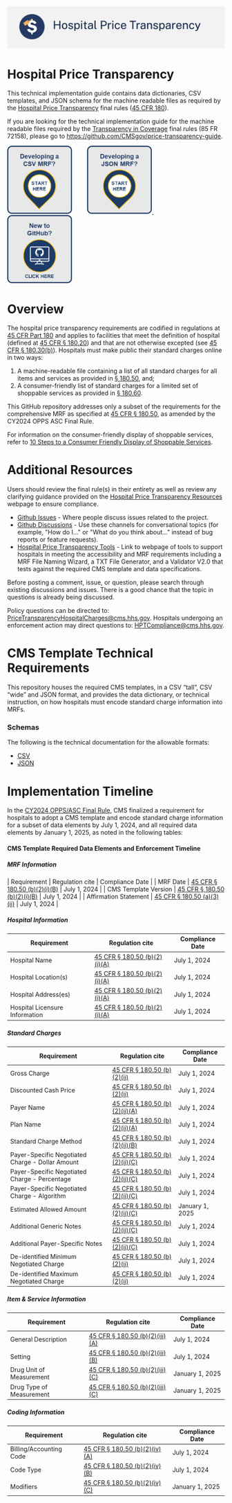 [![CMS Transparency in Coverage](resources/images/HPT_banner.png?raw=true "Hospital Price Transparency")](https://www.cms.gov/priorities/key-initiatives/hospital-price-transparency)

# Hospital Price Transparency 
This technical implementation guide contains data dictionaries, CSV templates, and JSON schema for the machine readable files as required by the [Hospital Price Transparency](https://www.cms.gov/priorities/key-initiatives/hospital-price-transparency) final rules ([45 CFR 180](https://www.ecfr.gov/current/title-45/subtitle-A/subchapter-E/part-180)).

If you are looking for the technical implementation guide for the machine readable files required by the [Transparency in Coverage](https://www.cms.gov/priorities/key-initiatives/healthplan-price-transparency) final rules (85 FR 72158), please go to https://github.com/CMSgov/price-transparency-guide.

<p>
  <a href="./documentation/CSV/"><img src="resources/images/csv_mrf.png" width="150px"/></a>&nbsp;&nbsp;&nbsp;&nbsp;&nbsp;&nbsp;&nbsp;&nbsp;
  <a href="./documentation/JSON/"><img src="resources/images/json_mrf.png" width="150px"/> </a>&nbsp;&nbsp;&nbsp;&nbsp;&nbsp;&nbsp;&nbsp;&nbsp;
  <a href="./resources/Navigating GitHub and the HPT Data Dictionary Guide.pdf"><img src="resources/images/github_new.png" width="150px"/></a>&nbsp;&nbsp;&nbsp;&nbsp;&nbsp;&nbsp;&nbsp;&nbsp;
</p>

Overview
========

The hospital price transparency requirements are codified in regulations at [45 CFR Part 180](https://www.ecfr.gov/current/title-45/subtitle-A/subchapter-E/part-180) and applies to facilities that meet the definition of hospital (defined at [45 CFR § 180.20](https://www.ecfr.gov/current/title-45/subtitle-A/subchapter-E/part-180/subpart-B/section-180.20)) and that are not otherwise excepted (see [45 CFR § 180.30(b)](https://www.ecfr.gov/current/title-45/part-180/section-180.30#p-180.30(b))).  Hospitals must make public their standard charges online in two ways: 

1.	A machine-readable file containing a list of all standard charges for all items and services as provided in [§ 180.50](https://www.ecfr.gov/current/title-45/subtitle-A/subchapter-E/part-180/subpart-B/section-180.50), and;
1.	A consumer-friendly list of standard charges for a limited set of shoppable services as provided in [§ 180.60](https://www.ecfr.gov/current/title-45/subtitle-A/subchapter-E/part-180/subpart-B/section-180.60).

This GitHub repository addresses only a subset of the requirements for the comprehensive MRF as specified at [45 CFR § 180.50](https://www.ecfr.gov/current/title-45/subtitle-A/subchapter-E/part-180/subpart-B/section-180.50), as amended by the CY2024 OPPS ASC Final Rule.

For information on the consumer-friendly display of shoppable services, refer to [10 Steps to a Consumer Friendly Display of Shoppable Services](https://www.cms.gov/files/document/steps-making-public-standard-charges-shoppable-services.pdf).

Additional Resources
====================

Users should review the final rule(s) in their entirety as well as review any clarifying guidance provided on the [Hospital Price Transparency Resources](https://www.cms.gov/hospital-price-transparency/resources) webpage to ensure compliance.

* [Github Issues](https://guides.github.com/features/issues/) - Where people discuss issues related to the project.
* [Github Discussions](https://github.com/CMSgov/hospital-price-transparency/discussions) - Use these channels for conversational topics (for example, "How do I&hellip;" or "What do you think about&hellip;" instead of bug reports or feature requests).
* [Hospital Price Transparency Tools](https://cmsgov.github.io/hpt-tool/) - Link to webpage of tools to support hospitals in meeting the accessibility and MRF requirements including a MRF File Naming Wizard, a TXT File Generator, and a Validator V2.0 that tests against the required CMS template and data specifications.

Before posting a comment, issue, or question, please search through existing discussions and issues. There is a good chance that the topic in questions is already being discussed.

Policy questions can be directed to: PriceTransparencyHospitalCharges@cms.hhs.gov. Hospitals undergoing an enforcement action may direct questions to: HPTCompliance@cms.hhs.gov.

CMS Template Technical Requirements
===================================

This repository houses the required CMS templates, in a CSV “tall”, CSV “wide” and JSON format, and provides the data dictionary, or technical instruction, on how hospitals must encode standard charge information into MRFs.

### Schemas
The following is the technical documentation for the allowable formats:
* [CSV](https://github.com/CMSgov/hospital-price-transparency/tree/master/documentation/CSV)
* [JSON](https://github.com/CMSgov/hospital-price-transparency/tree/master/documentation/JSON)

Implementation Timeline
====================
In the [CY2024 OPPS/ASC Final Rule](https://www.federalregister.gov/documents/2023/11/22/2023-24293/medicare-program-hospital-outpatient-prospective-payment-and-ambulatory-surgical-center-payment), CMS finalized a requirement for hospitals to adopt a CMS template and encode standard charge information for a subset of data elements by July 1, 2024, and all required data elements by January 1, 2025, as noted in the following tables:

#### CMS Template Required Data Elements and Enforcement Timeline

#####  MRF Information
| Requirement           | Regulation cite                                                                                                                                      | Compliance Date |
| MRF Date              | [45 CFR § 180.50 (b)(2)(i)(B)](https://www.ecfr.gov/current/title-45/subtitle-A/subchapter-E/part-180/subpart-B/section-180.50#p-180.50(b)(2)(i)(B)) | July 1, 2024    |
| CMS Template Version  | [45 CFR § 180.50 (b)(2)(i)(B)](https://www.ecfr.gov/current/title-45/subtitle-A/subchapter-E/part-180/subpart-B/section-180.50#p-180.50(b)(2)(i)(B)) | July 1, 2024    |
| Affirmation Statement | [45 CFR § 180.50 (a)(3)(ii)](https://www.ecfr.gov/current/title-45/subtitle-A/subchapter-E/part-180/subpart-B/section-180.50#p-180.50(a)(3)(ii))     | July 1, 2024    |
##### Hospital Information
| Requirement                    | Regulation cite                                                                                                                                      | Compliance Date |
|--------------------------------|------------------------------------------------------------------------------------------------------------------------------------------------------|-----------------|
| Hospital Name                  | [45 CFR § 180.50 (b)(2)(i)(A)](https://www.ecfr.gov/current/title-45/subtitle-A/subchapter-E/part-180/subpart-B/section-180.50#p-180.50(b)(2)(i)(A)) | July 1, 2024    |
| Hospital Location(s)           | [45 CFR § 180.50 (b)(2)(i)(A)](https://www.ecfr.gov/current/title-45/subtitle-A/subchapter-E/part-180/subpart-B/section-180.50#p-180.50(b)(2)(i)(A)) | July 1, 2024    |
| Hospital Address(es)           | [45 CFR § 180.50 (b)(2)(i)(A)](https://www.ecfr.gov/current/title-45/subtitle-A/subchapter-E/part-180/subpart-B/section-180.50#p-180.50(b)(2)(i)(A)) | July 1, 2024    |
| Hospital Licensure Information | [45 CFR § 180.50 (b)(2)(i)(A)](https://www.ecfr.gov/current/title-45/subtitle-A/subchapter-E/part-180/subpart-B/section-180.50#p-180.50(b)(2)(i)(A)) | July 1, 2024    |
##### Standard Charges
| Requirement                                      | Regulation cite                                                                                                                                        | Compliance Date |
|--------------------------------------------------|--------------------------------------------------------------------------------------------------------------------------------------------------------|-----------------|
| Gross Charge                                     | [45 CFR § 180.50 (b)(2)(ii)](https://www.ecfr.gov/current/title-45/subtitle-A/subchapter-E/part-180/subpart-B/section-180.50#p-180.50(b)(2)(ii))       | July 1, 2024    |
| Discounted Cash Price                            | [45 CFR § 180.50 (b)(2)(ii)](https://www.ecfr.gov/current/title-45/subtitle-A/subchapter-E/part-180/subpart-B/section-180.50#p-180.50(b)(2)(ii))       | July 1, 2024    |
| Payer Name                                       | [45 CFR § 180.50 (b)(2)(ii)(A)](https://www.ecfr.gov/current/title-45/subtitle-A/subchapter-E/part-180/subpart-B/section-180.50#p-180.50(b)(2)(ii)(A)) | July 1, 2024    |
| Plan Name                                        | [45 CFR § 180.50 (b)(2)(ii)(A)](https://www.ecfr.gov/current/title-45/subtitle-A/subchapter-E/part-180/subpart-B/section-180.50#p-180.50(b)(2)(ii)(A)) | July 1, 2024    |
| Standard Charge Method                           | [45 CFR § 180.50 (b)(2)(ii)(B)](https://www.ecfr.gov/current/title-45/subtitle-A/subchapter-E/part-180/subpart-B/section-180.50#p-180.50(b)(2)(ii)(B)) | July 1, 2024    |
| Payer-Specific Negotiated Charge - Dollar Amount | [45 CFR § 180.50 (b)(2)(ii)(C)](https://www.ecfr.gov/current/title-45/subtitle-A/subchapter-E/part-180/subpart-B/section-180.50#p-180.50(b)(2)(ii)(C)) | July 1, 2024    |
| Payer-Specific Negotiated Charge - Percentage    | [45 CFR § 180.50 (b)(2)(ii)(C)](https://www.ecfr.gov/current/title-45/subtitle-A/subchapter-E/part-180/subpart-B/section-180.50#p-180.50(b)(2)(ii)(C)) | July 1, 2024    |
| Payer-Specific Negotiated Charge - Algorithm     | [45 CFR § 180.50 (b)(2)(ii)(C)](https://www.ecfr.gov/current/title-45/subtitle-A/subchapter-E/part-180/subpart-B/section-180.50#p-180.50(b)(2)(ii)(C)) | July 1, 2024    |
| Estimated Allowed Amount                         | [45 CFR § 180.50 (b)(2)(ii)(C)](https://www.ecfr.gov/current/title-45/subtitle-A/subchapter-E/part-180/subpart-B/section-180.50#p-180.50(b)(2)(ii)(C)) | January 1, 2025 |
| Additional Generic Notes                         | [45 CFR § 180.50 (b)(2)(ii)(C)](https://www.ecfr.gov/current/title-45/subtitle-A/subchapter-E/part-180/subpart-B/section-180.50#p-180.50(b)(2)(ii)(C)) | July 1, 2024    |
| Additional Payer-Specific Notes                  | [45 CFR § 180.50 (b)(2)(ii)(C)](https://www.ecfr.gov/current/title-45/subtitle-A/subchapter-E/part-180/subpart-B/section-180.50#p-180.50(b)(2)(ii)(C)) | July 1, 2024    |
| De-identified Minimum Negotiated Charge          | [45 CFR § 180.50 (b)(2)(ii)](https://www.ecfr.gov/current/title-45/subtitle-A/subchapter-E/part-180/subpart-B/section-180.50#p-180.50(b)(2)(ii))       | July 1, 2024    |
| De-identified Maximum Negotiated Charge          | [45 CFR § 180.50 (b)(2)(ii)](https://www.ecfr.gov/current/title-45/subtitle-A/subchapter-E/part-180/subpart-B/section-180.50#p-180.50(b)(2)(ii))       | July 1, 2024    |
##### Item & Service Information
| Requirement              | Regulation cite                                                                                                                                          | Compliance Date |
|--------------------------|----------------------------------------------------------------------------------------------------------------------------------------------------------|-----------------|
| General Description      | [45 CFR § 180.50 (b)(2)(iii)(A)](https://www.ecfr.gov/current/title-45/subtitle-A/subchapter-E/part-180/subpart-B/section-180.50#p-180.50(b)(2)(iii)(A)) | July 1, 2024    |
| Setting                  | [45 CFR § 180.50 (b)(2)(iii)(B)](https://www.ecfr.gov/current/title-45/subtitle-A/subchapter-E/part-180/subpart-B/section-180.50#p-180.50(b)(2)(iii)(B)) | July 1, 2024    |
| Drug Unit of Measurement | [45 CFR § 180.50 (b)(2)(iii)(C)](https://www.ecfr.gov/current/title-45/subtitle-A/subchapter-E/part-180/subpart-B/section-180.50#p-180.50(b)(2)(iii)(C)) | January 1, 2025 |
| Drug Type of Measurement | [45 CFR § 180.50 (b)(2)(iii)(C)](https://www.ecfr.gov/current/title-45/subtitle-A/subchapter-E/part-180/subpart-B/section-180.50#p-180.50(b)(2)(iii)(C)) | January 1, 2025 |
##### Coding Information
| Requirement             | Regulation cite                                                                                                                                        | Compliance Date |
|-------------------------|--------------------------------------------------------------------------------------------------------------------------------------------------------|-----------------|
| Billing/Accounting Code | [45 CFR § 180.50 (b)(2)(iv)(A)](https://www.ecfr.gov/current/title-45/subtitle-A/subchapter-E/part-180/subpart-B/section-180.50#p-180.50(b)(2)(iv)(A)) | July 1, 2024    |
| Code Type               | [45 CFR § 180.50 (b)(2)(iv)(B)](https://www.ecfr.gov/current/title-45/subtitle-A/subchapter-E/part-180/subpart-B/section-180.50#p-180.50(b)(2)(iv)(B)) | July 1, 2024    |
| Modifiers               | [45 CFR § 180.50 (b)(2)(iv)(C)](https://www.ecfr.gov/current/title-45/subtitle-A/subchapter-E/part-180/subpart-B/section-180.50#p-180.50(b)(2)(iv)(C)) | January 1, 2025 |
